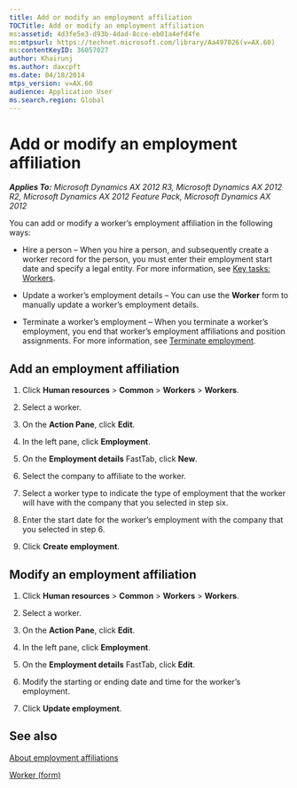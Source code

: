 ```yaml
---
title: Add or modify an employment affiliation
TOCTitle: Add or modify an employment affiliation
ms:assetid: 4d3fe5e3-d93b-4dad-8cce-eb01a4efd4fe
ms:mtpsurl: https://technet.microsoft.com/library/Aa497026(v=AX.60)
ms:contentKeyID: 36057027
author: Khairunj
ms.author: daxcpft
ms.date: 04/18/2014
mtps_version: v=AX.60
audience: Application User
ms.search.region: Global
---
```


# Add or modify an employment affiliation 


_**Applies To:** Microsoft Dynamics AX 2012 R3, Microsoft Dynamics AX 2012 R2, Microsoft Dynamics AX 2012 Feature Pack, Microsoft Dynamics AX 2012_

You can add or modify a worker’s employment affiliation in the following ways:

  - Hire a person – When you hire a person, and subsequently create a worker record for the person, you must enter their employment start date and specify a legal entity. For more information, see [Key tasks: Workers](key-tasks-workers.md).

  - Update a worker’s employment details – You can use the **Worker** form to manually update a worker’s employment details.

  - Terminate a worker’s employment – When you terminate a worker’s employment, you end that worker’s employment affiliations and position assignments. For more information, see [Terminate employment](terminate-employment.md).

## Add an employment affiliation

1.  Click **Human resources** \> **Common** \> **Workers** \> **Workers**.

2.  Select a worker.

3.  On the **Action Pane**, click **Edit**.

4.  In the left pane, click **Employment**.

5.  On the **Employment details** FastTab, click **New**.

6.  Select the company to affiliate to the worker.

7.  Select a worker type to indicate the type of employment that the worker will have with the company that you selected in step six.

8.  Enter the start date for the worker’s employment with the company that you selected in step 6.

9.  Click **Create employment**.

## Modify an employment affiliation

1.  Click **Human resources** \> **Common** \> **Workers** \> **Workers**.

2.  Select a worker.

3.  On the **Action Pane**, click **Edit**.

4.  In the left pane, click **Employment**.

5.  On the **Employment details** FastTab, click **Edit**.

6.  Modify the starting or ending date and time for the worker’s employment.

7.  Click **Update employment**.

## See also

[About employment affiliations](about-employment-affiliations.md)

[Worker (form)](https://technet.microsoft.com/library/hh209054\(v=ax.60\))

  


